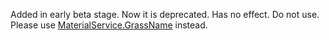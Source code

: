Added in early beta stage. Now it is deprecated. Has no effect. Do not
use. Please use [MaterialService.GrassName](https://create.roblox.com/docs/reference/engine/classes/MaterialService#GrassName) instead.